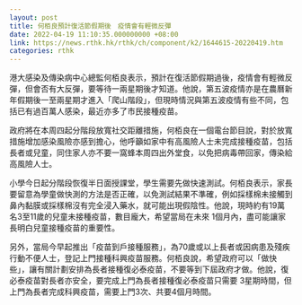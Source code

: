 ```yaml
---
layout: post
title: 何栢良預計復活節假期後　疫情會有輕微反彈
date: 2022-04-19 11:10:35.000000000 +08:00
link: https://news.rthk.hk/rthk/ch/component/k2/1644615-20220419.htm
categories: rthk
---
```


港大感染及傳染病中心總監何栢良表示，預計在復活節假期過後，疫情會有輕微反彈，但會否有大反彈，要等待一兩星期後才知道。他說，第五波疫情亦是在農曆新年假期後一至兩星期才進入「爬山階段」，但現時情況與第五波疫情有些不同，包括已有過百萬人感染，最近亦多了市民接種疫苗。

政府將在本周四起分階段放寬社交距離措施，何栢良在一個電台節目說，對於放寬措施增加感染風險亦感到擔心，他呼籲如家中有高風險人士未完成接種疫苗，包括長者或兒童，同住家人亦不要一窩蜂本周四出外堂食，以免把病毒帶回家，傳染給高風險人士。

小學今日起分階段恢復半日面授課堂，學生需要先做快速測試。何栢良表示，家長要留意為學童做快測的方法是否正確，以免測試結果不準確，例如採樣棉未接觸到鼻內黏膜或採樣棉沒有完全浸入藥水，就可能出現假陰性。他說，現時約有19萬名3至11歲的兒童未接種疫苗，數目龐大，希望當局在未來 1個月內，盡可能讓家長明白兒童接種疫苗的重要性。

另外，當局今早起推出「疫苗到戶接種服務」，為70歲或以上長者或因病患及殘疾行動不便人士，登記上門接種科興疫苗服務。何栢良說，希望政府可以「做快些」，讓有關計劃安排為長者接種復必泰疫苗，不要等到下屆政府才做。他說，復必泰疫苗對長者亦安全，要完成上門為長者接種復必泰疫苗只需要 3星期時間，但上門為長者完成科興疫苗，需要上門3次、共要4個月時間。
